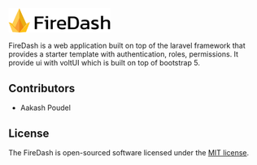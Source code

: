 <img width="200" src="public/img/logo-dark.svg">

FireDash is a web application built on top of the laravel framework that provides a starter template with authentication, roles, permissions. It provide ui with voltUI which is built on top of bootstrap 5.
## Contributors
- Aakash Poudel
## License

The FireDash is open-sourced software licensed under the [MIT license](https://opensource.org/licenses/MIT).
